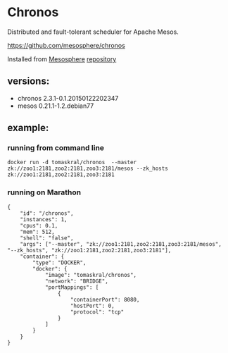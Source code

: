 # Chronos
Distributed and fault-tolerant scheduler for Apache Mesos.

https://github.com/mesosphere/chronos

Installed from [Mesosphere](https://mesosphere.com) 
[repository](https://mesosphere.com/downloads/#repository-setup)


## versions:
* chronos 2.3.1-0.1.20150122202347
* mesos 0.21.1-1.2.debian77


## example:

### running from command line
```
docker run -d tomaskral/chronos  --master zk://zoo1:2181,zoo2:2181,zoo3:2181/mesos --zk_hosts zk://zoo1:2181,zoo2:2181,zoo3:2181
```

### running on Marathon
```
{
    "id": "/chronos",
    "instances": 1,
    "cpus": 0.1,
    "mem": 512,
    "shell": "false",
    "args": ["--master", "zk://zoo1:2181,zoo2:2181,zoo3:2181/mesos", "--zk_hosts", "zk://zoo1:2181,zoo2:2181,zoo3:2181"],
    "container": {
        "type": "DOCKER",
        "docker": {
            "image": "tomaskral/chronos",
            "network": "BRIDGE",
            "portMappings": [
                {
                    "containerPort": 8080,
                    "hostPort": 0,
                    "protocol": "tcp"
                }
            ]
        }
    }
}
```
